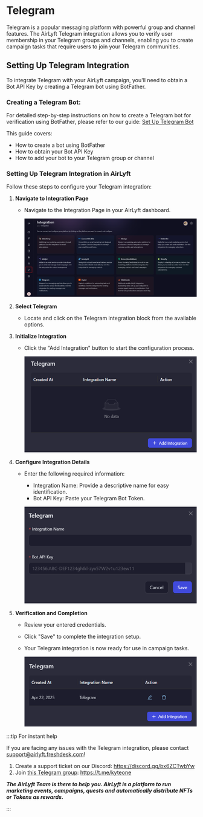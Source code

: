 # Telegram

Telegram is a popular messaging platform with powerful group and channel features. The AirLyft Telegram integration allows you to verify user membership in your Telegram groups and channels, enabling you to create campaign tasks that require users to join your Telegram communities.

## Setting Up Telegram Integration

To integrate Telegram with your AirLyft campaign, you'll need to obtain a Bot API Key by creating a Telegram bot using BotFather.

### Creating a Telegram Bot:

For detailed step-by-step instructions on how to create a Telegram bot for verification using BotFather, please refer to our guide: [Set Up Telegram Bot](https://kyteone.medium.com/airlyft-update-improved-telegram-integration-c5636f19c8e5)

This guide covers:

- How to create a bot using BotFather
- How to obtain your Bot API Key
- How to add your bot to your Telegram group or channel

### Setting Up Telegram Integration in AirLyft

Follow these steps to configure your Telegram integration:

1. **Navigate to Integration Page**

   - Navigate to the Integration Page in your AirLyft dashboard.

     ![Integration Page](../../images/integrationPage.png)

2. **Select Telegram**

   - Locate and click on the Telegram integration block from the available options.

3. **Initialize Integration**

   - Click the "Add Integration" button to start the configuration process.

     ![Telegram Block](../../images/telegramAdd.png)

4. **Configure Integration Details**

   - Enter the following required information:

     - Integration Name: Provide a descriptive name for easy identification.
     - Bot API Key: Paste your Telegram Bot Token.

     ![Add Integration](../../images/telegramForm.png)

5. **Verification and Completion**

   - Review your entered credentials.
   - Click "Save" to complete the integration setup.
   - Your Telegram integration is now ready for use in campaign tasks.

     ![Telegram Integration](../../images/telegramCreated.png)

:::tip For instant help

If you are facing any issues with the Telegram integration, please contact [support@airlyft.freshdesk.com](mailto:support@airlyft.freshdesk.com)!

1. Create a support ticket on our Discord: https://discord.gg/bx6ZCTwbYw
2. Join [this Telegram group](https://t.me/kyteone): https://t.me/kyteone

**_The AirLyft Team is there to help you. AirLyft is a platform to run marketing events, campaigns, quests and automatically distribute NFTs or Tokens as rewards._**

:::
